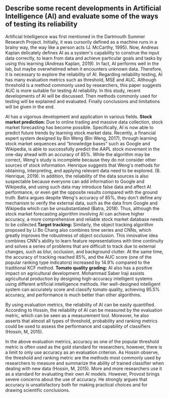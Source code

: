 ## Describe some recent developments in Artificial Intelligence (AI) and evaluate some of the ways of testing its reliability

Artificial Intelligence was first mentioned in the Dartmouth Summer Research Project. Initially, it was cursorily defined as a machine runs in a brainy way, the way like a person acts (J. McCarthy, 1995). Now, Andreas Kaplan delicately defines AI as a system's capability to construe the input data correctly,  to learn from data and achieve particular goals and tasks by using this learning (Andreas Kaplan, 2019). In fact, AI performs well in the lab, but maybe overwhelmed when it encounters unknown data. Therefore, it is necessary to explore the reliability of AI. Regarding reliability testing, AI has many evaluation metrics such as threshold, MSE and AUC. Although threshold is a method commonly used by researchers, this paper suggests AUC is more suitable for testing AI reliability. In this study, recent developments of AI will be discussed. Then methods commonly used for testing will be explained and evaluated. Finally conclusions and limitations will be given in the end.

AI has a vigorous development and application in various fields.
**Stock market prediction:** Due to online trading and massive data collection, stock market forecasting has become possible. Specifically, AI is now able to predict future trends by learning stock market data. Recently, a financial expert system designed by Bin Weng (Bin Weng, 2017), through learning stock market sequences and “knowledge bases” such as Google and Wikipedia, is able to successfully predict the AAPL stock movement in the one-day ahead with an accuracy of 85%. While the algorithm may be correct, Weng's study is incomplete because they do not consider other sources of stock information. Henrique suggests that Weng's methods for obtaining, interpreting, and applying relevant data need to be explored. (B. Henrique, 2019). In addition, the reliability of the data sources is also suspectable because everyone can add information to Google and Wikipedia, and using such data may introduce false data and affect AI performance, or even get the opposite results compared with the ground truth. Batra argues despite Weng's accuracy of 85%, they don't define any mechanism to verify the external data, such as the data from Google and Wikipedia which can be unsubstantiated (Batra, 2018). Thus, although the stock market forecasting algorithm involving AI can achieve higher accuracy, a more comprehensive and reliable stock market database needs to be collected.**Target tracking:** Similarly, the object
tracking algorithm proposed by Li Bo Chang also combines time series and CNNs,
which greatly improves the robustness of object occlusion. This
innovative idea combines CNN's ability to learn feature representations with
time continuity and solves a series of problems that are difficult to track due
to external changes, such as blur, occlusion, and background clutter. At the
same time, the accuracy of tracking reached 85%, and the AUC score (one of the
popular ranking type indicators) increased by 14.9% compared to the traditional
KCF method.
**Tomato quality grading:** AI also has a positive impact on agricultural development. Mohammad Saber Iraji assists agricultural production by designing high-accuracy intelligent systems using different artificial intelligence methods. Her well-designed intelligent system can accurately score and classify tomato quality, achieving 95.5% accuracy, and performance is much better than other algorithms.

By using evaluation metrics, the reliability of AI can be easily quantified. According to Hossin, the reliability of AI can be measured by the evaluation metric, which can be seen as a measurement tool. Moreover, he also asserts that almost all types of threshold, probability and ranking metrics could be used to assess the performance and capability of classifiers (Hossin, M, 2015). 

In the above evaluation metrics, accuracy as one of the popular threshold metric is often used as the gold standard for researchers, however, there is a limit to only use accuracy as an evaluation criterion. As Hossin observe, the threshold and ranking metric are the methods most commonly used by researchers to measure and summarize the ability of trained classifier when dealing with new data (Hossin, M, 2015). More and more researchers use it as a standard for evaluating their own AI models. However, Provost brings severe concerns about the use of accuracy. He strongly argues that accuracy is unsatisfactory both for making practical choices and for drawing scientific conclusions.
